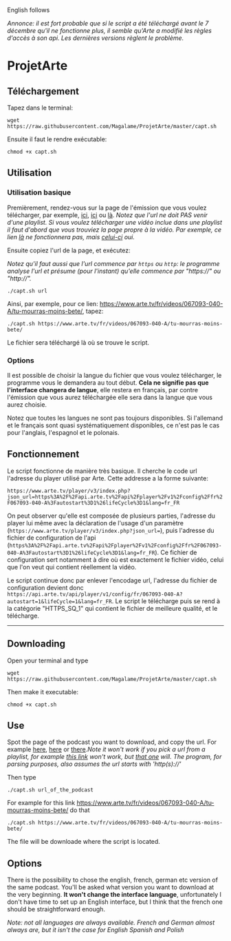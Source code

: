 English follows

*Annonce: il est fort probable que si le script a été téléchargé avant le 7 décembre qu'il ne fonctionne plus, il semble qu'Arte a modifié les règles d'accès à son api. Les dernières versions règlent le problème.*

# ProjetArte

## Téléchargement

Tapez dans le terminal:

`wget https://raw.githubusercontent.com/Magalame/ProjetArte/master/capt.sh`

Ensuite il faut le rendre exécutable:

`chmod +x capt.sh`

## Utilisation 

### Utilisation basique

Premièrement, rendez-vous sur la page de l'émission que vous voulez télécharger, par exemple, [ici](https://www.arte.tv/fr/videos/069098-000-A/zika-enquete-sur-une-epidemie/), [ici](https://www.arte.tv/fr/videos/064380-000-A/plutot-mourir-que-mourir/) ou [là](https://www.arte.tv/fr/videos/067093-040-A/tu-mourras-moins-bete/).
*Notez que l'url ne doit PAS venir d'une playlist. Si vous voulez télécharger une vidéo inclue dans une playlist il faut d'abord que vous trouviez la page propre à la vidéo. Par exemple, ce lien [là](https://www.arte.tv/fr/videos/RC-015569/les-films-incontournables-du-mois-de-janvier/) ne fonctionnera pas, mais [celui-ci](https://www.arte.tv/fr/videos/077814-046-A/le-cid-d-anthony-mann-un-regard-une-minute/) oui.*

Ensuite copiez l'url de la page, et exécutez: 

*Notez qu'il faut aussi que l'url commence par `https` ou `http`: le programme analyse l'url et présume (pour l'instant) qu'elle commence par "https://" ou "http://".*

`./capt.sh url`

Ainsi, par exemple, pour ce lien: https://www.arte.tv/fr/videos/067093-040-A/tu-mourras-moins-bete/, tapez:

`./capt.sh https://www.arte.tv/fr/videos/067093-040-A/tu-mourras-moins-bete/`

Le fichier sera téléchargé là où se trouve le script. 

### Options

Il est possible de choisir la langue du fichier que vous voulez télécharger, le programme vous le demandera au tout début. **Cela ne signifie pas que l'interface changera de langue**, elle restera en français, par contre l'émission que vous aurez téléchargée elle sera dans la langue que vous aurez choisie. 

Notez que toutes les langues ne sont pas toujours disponibles. Si l'allemand et le français sont quasi systématiquement disponibles, ce n'est pas le cas pour l'anglais, l'espagnol et le polonais. 

## Fonctionnement

Le script fonctionne de manière très basique. Il cherche le code url l'adresse du player utilisé par Arte. Cette addresse a la forme suivante:

`https://www.arte.tv/player/v3/index.php?json_url=https%3A%2F%2Fapi.arte.tv%2Fapi%2Fplayer%2Fv1%2Fconfig%2Ffr%2F067093-040-A%3Fautostart%3D1%26lifeCycle%3D1&lang=fr_FR`

On peut observer qu'elle est composée de plusieurs parties, l'adresse du player lui même avec la déclaration de l'usage d'un paramètre (`https://www.arte.tv/player/v3/index.php?json_url=`), puis l'adresse du fichier de configuration de l'api (`https%3A%2F%2Fapi.arte.tv%2Fapi%2Fplayer%2Fv1%2Fconfig%2Ffr%2F067093-040-A%3Fautostart%3D1%26lifeCycle%3D1&lang=fr_FR`). Ce fichier de configuration sert notamment à dire où est exactement le fichier vidéo, celui que l'on veut qui contient réellement la vidéo. 

Le script continue donc par enlever l'encodage url, l'adresse du fichier de configuration devient donc `https://api.arte.tv/api/player/v1/config/fr/067093-040-A?autostart=1&lifeCycle=1&lang=fr_FR`. Le script le télécharge puis se rend à la catégorie "HTTPS_SQ_1" qui contient le fichier de meilleure qualité, et le télécharge.

----------------------------------------------------

## Downloading

Open your terminal and type

`wget https://raw.githubusercontent.com/Magalame/ProjetArte/master/capt.sh`

Then make it executable:

`chmod +x capt.sh`

## Use

Spot the page of the podcast you want to download, and copy the url. For example [here](https://www.arte.tv/fr/videos/069098-000-A/zika-enquete-sur-une-epidemie/), [here](https://www.arte.tv/fr/videos/064380-000-A/plutot-mourir-que-mourir/) or [there](https://www.arte.tv/fr/videos/067093-040-A/tu-mourras-moins-bete/).*Note it won't work if you pick a url from a playlist, for example [this link](https://www.arte.tv/fr/videos/RC-015569/les-films-incontournables-du-mois-de-janvier/) won't work, but [that one](https://www.arte.tv/fr/videos/077814-046-A/le-cid-d-anthony-mann-un-regard-une-minute/) will. The program, for parsing purposes, also assumes the url starts with 'http(s)://'*

Then type

`./capt.sh url_of_the_podcast`

For example for this link https://www.arte.tv/fr/videos/067093-040-A/tu-mourras-moins-bete/ do that

`./capt.sh https://www.arte.tv/fr/videos/067093-040-A/tu-mourras-moins-bete/`

The file will be downloade where the script is located.

## Options

There is the possibility to chose the english, french, german etc version of the same podcast. You'll be asked what version you want to download at the very beginning. **It won't change the interface language**, unfortunately I don't have time to set up an English interface, but I think that the french one should be straightforward enough. 

*Note: not all languages are always available. French and German almost always are, but it isn't the case for English Spanish and Polish*
